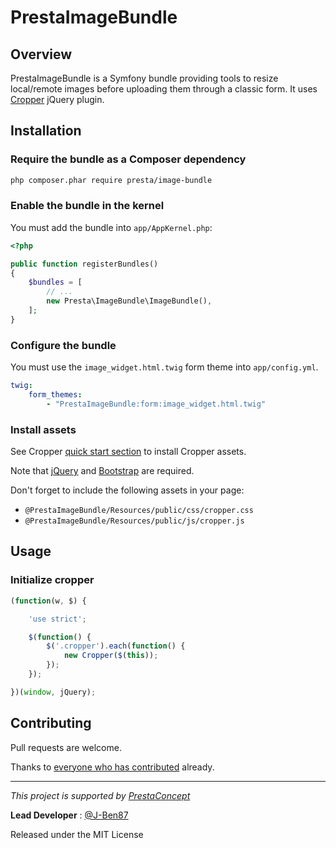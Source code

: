 PrestaImageBundle
===================

## Overview

PrestaImageBundle is a Symfony bundle providing tools to resize local/remote images before uploading them through a classic form.
It uses [Cropper][1] jQuery plugin.

## Installation

### Require the bundle as a Composer dependency

```bash
php composer.phar require presta/image-bundle
```

### Enable the bundle in the kernel

You must add the bundle into `app/AppKernel.php`:

```php
<?php

public function registerBundles()
{
    $bundles = [
        // ...
        new Presta\ImageBundle\ImageBundle(),
    ];
}
```

### Configure the bundle

You must use the `image_widget.html.twig` form theme into `app/config.yml`.

```yml
twig:
    form_themes:
        - "PrestaImageBundle:form:image_widget.html.twig"
```

### Install assets

See Cropper [quick start section][2] to install Cropper assets.

Note that [jQuery][3] and [Bootstrap][4] are required.

Don't forget to include the following assets in your page:

- `@PrestaImageBundle/Resources/public/css/cropper.css`
- `@PrestaImageBundle/Resources/public/js/cropper.js`

## Usage

### Initialize cropper

```javascript
(function(w, $) {

    'use strict';

    $(function() {
        $('.cropper').each(function() {
            new Cropper($(this));
        });
    });

})(window, jQuery);
```

## Contributing

Pull requests are welcome.

Thanks to
[everyone who has contributed](https://github.com/prestaconcept/PrestaImageBundle/graphs/contributors) already.

---

*This project is supported by [PrestaConcept](http://www.prestaconcept.net)*

**Lead Developer** : [@J-Ben87](https://github.com/J-Ben87)

Released under the MIT License

[1]: https://fengyuanchen.github.io/cropper/
[2]: https://github.com/fengyuanchen/cropper#quick-start
[3]: https://jquery.com/download/
[4]: http://getbootstrap.com/getting-started/#download
